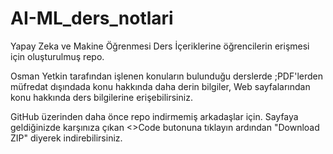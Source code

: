 # AI-ML_ders_notlari
Yapay Zeka ve Makine Öğrenmesi Ders İçeriklerine öğrencilerin erişmesi için oluşturulmuş repo.

Osman Yetkin tarafından işlenen konuların bulunduğu derslerde ;PDF'lerden müfredat dışındada konu hakkında daha derin bilgiler, Web sayfalarından konu hakkında ders bilgilerine erişebilirsiniz.


GitHub üzerinden daha önce repo indirmemiş arkadaşlar için. Sayfaya geldiğinizde karşınıza çıkan <>Code butonuna tıklayın ardından "Download ZIP" diyerek indirebilirsiniz.


